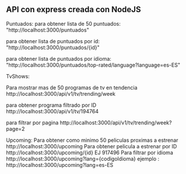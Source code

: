 ## API con express creada con NodeJS

Puntuados:
para obtener lista de 50 puntuados: "http://localhost:3000/puntuados"

para obtener lista de puntuados por id: "http://localhost:3000/puntuados/{id}"

para obtener lista de puntuados por idioma: "http://localhost:3000/puntuados/top-rated/language?language=es-ES"

TvShows:

Para mostrar mas de 50 programas de tv en tendencia http://localhost:3000/api/v1/tv/trending/week

para obtener programa filtrado por ID http://localhost:3000/api/v1/tv/194764

para filtrar por pagina http://localhost:3000/api/v1/tv/trending/week?page=2


Upcoming: 
Para obtener como minimo 50 peliculas proximas a estrenar http://localhost:3000/upcoming
Para obtener pelicula a estrenar por ID http://localhost:3000/upcoming/{id} EJ 917496
Para filtrar por idioma http://localhost:3000/upcoming?lang={codigoIdioma} ejemplo : http://localhost:3000/upcoming?lang=es-ES 
